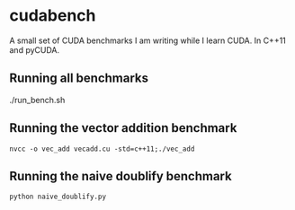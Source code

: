 # cudabench

A small set of CUDA benchmarks I am writing while I learn CUDA. In C++11 and pyCUDA. 

## Running all benchmarks

./run_bench.sh

## Running the vector addition benchmark

```
nvcc -o vec_add vecadd.cu -std=c++11;./vec_add
```

## Running the naive doublify benchmark

```
python naive_doublify.py
```
